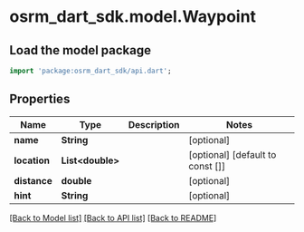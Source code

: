 # osrm_dart_sdk.model.Waypoint

## Load the model package
```dart
import 'package:osrm_dart_sdk/api.dart';
```

## Properties
Name | Type | Description | Notes
------------ | ------------- | ------------- | -------------
**name** | **String** |  | [optional] 
**location** | **List&lt;double&gt;** |  | [optional] [default to const []]
**distance** | **double** |  | [optional] 
**hint** | **String** |  | [optional] 

[[Back to Model list]](../README.md#documentation-for-models) [[Back to API list]](../README.md#documentation-for-api-endpoints) [[Back to README]](../README.md)


